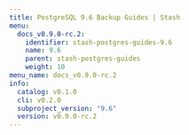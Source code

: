 ```yaml
---
title: PostgreSQL 9.6 Backup Guides | Stash
menu:
  docs_v0.9.0-rc.2:
    identifier: stash-postgres-guides-9.6
    name: 9.6
    parent: stash-postgres-guides
    weight: 10
menu_name: docs_v0.9.0-rc.2
info:
  catalog: v0.1.0
  cli: v0.2.0
  subproject_version: "9.6"
  version: v0.9.0-rc.2
---
```


